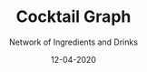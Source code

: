 ---
title: Cocktail Graph
subtitle: Network of Ingredients and Drinks
layout: default
modal-id: 2
date: 12-04-2020
img: blank.png
iframe: https://chart-studio.plotly.com/~SkylarACD/1.embed
thumbnail: cocktail-thumbnail.png
alt: image-alt
project-date: December 2020
client: 
category: 
description: 

---